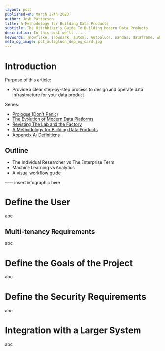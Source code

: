 ```yaml
---
layout: post
published-on: March 27th 2023
author: Josh Patterson
title: A Methodology for Building Data Products
subtitle: The Hitchhiker's Guide To Building Modern Data Products
description: In this post we'll .....
keywords: snowflake, snowpark, automl, AutoGluon, pandas, dataframe, whl, pip, anaconda, dependency
meta_og_image: pct_autogluon_dep_og_card.jpg
---
```


# Introduction

Purpose of this article:

* Provide a clear step-by-step process to design and operate data infrastructure for your data product

Series:

* [Prologue (Don't Panic)](hitchhikers_guide_modern_data_products_1_prologue.html)
* [The Evolution of Modern Data Platforms](hitchhikers_guide_modern_data_products_2_evolution_data_platforms.html)
* [Revisting The Lab and the Factory](hitchhikers_guide_modern_data_products_3_lab_and_factory_redux.html)
* [A Methodology for Building Data Products](hitchhikers_guide_modern_data_products_4_methodology_for_data_products.html)
* [Appendix A: Definitions](hitchhikers_guide_modern_data_products_5_appendix_A_definitions.html)

## Outline

* The Individual Researcher vs The Enterprise Team
* Machine Learning vs Analytics
* A visual workflow guide

---- insert infographic here

# Define the User

abc

## Multi-tenancy Requirements

abc

# Define the Goals of the Project

abc

# Define the Security Requirements

abc

# Integration with a Larger System

abc
